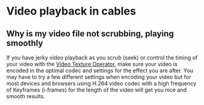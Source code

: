 # Video playback in cables
## Why is my video file not scrubbing, playing smoothly
If you have jerky video playback as you scrub (seek) or control the timing of your video with the [Video Texture Operator](https://cables.gl/op/Ops.Gl.Textures.VideoTexture_v3), make sure your video is encoded in the optimal codec and settings for the effect you are after.
You may have to try a few different settings when encoding your video but for most devices and browsers using H.264 video codec with a high frequency of Keyframes (i-frames) for the length of the video will get you nice and smooth results.
